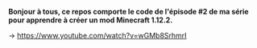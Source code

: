 **Bonjour à tous, ce repos comporte le code de l'épisode #2 de ma série pour apprendre à créer un mod Minecraft 1.12.2.**

-> https://www.youtube.com/watch?v=wGMb8SrhmrI
